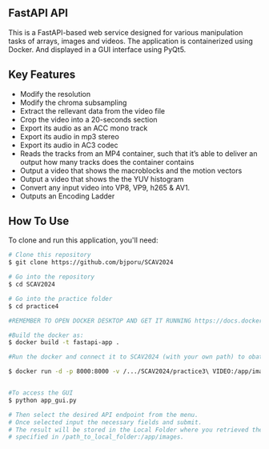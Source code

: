 ## FastAPI API

This is a FastAPI-based web service designed for various manipulation tasks of arrays, images and videos.
The application is containerized using Docker. And displayed in a GUI interface using PyQt5.

## Key Features

* Modify the resolution
* Modify the chroma subsampling
* Extract the rellevant data from the video file
* Crop the video into a 20-seconds section
* Export its audio as an ACC mono track
* Export its audio in mp3 stereo
* Export its audio in AC3 codec
* Reads the tracks from an MP4 container, such that it’s able to deliver an output how many tracks does the container contains
* Output a video that shows the macroblocks and the motion vectors
* Output a video that shows the the YUV histogram
* Convert any input video into VP8, VP9, h265 & AV1.
* Outputs an Encoding Ladder

## How To Use

To clone and run this application, you'll need: 
```bash
# Clone this repository
$ git clone https://github.com/bjporu/SCAV2024

# Go into the repository
$ cd SCAV2024

# Go into the practice folder
$ cd practice4

#REMEMBER TO OPEN DOCKER DESKTOP AND GET IT RUNNING https://docs.docker.com/desktop

#Build the docker as:
$ docker build -t fastapi-app .     

#Run the docker and connect it to SCAV2024 (with your own path) to obatin access the video bbb.mp4 in LAB1 VIDEO. All resizing or Black and White operation results will be stored in that same folder.

$ docker run -d -p 8000:8000 -v /.../SCAV2024/practice3\ VIDEO:/app/images fastapi-app


#To access the GUI 
$ python app_gui.py

# Then select the desired API endpoint from the menu.
# Once selected input the necessary fields and submit. 
# The result will be stored in the Local Folder where you retrieved the image or video from
# specified in /path_to_local_folder:/app/images.
